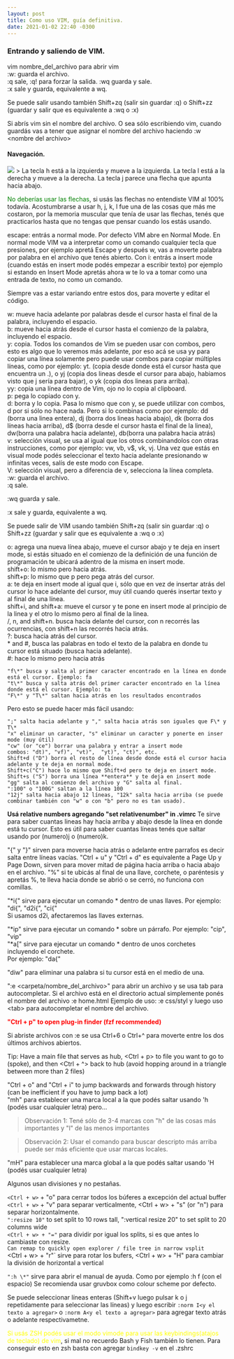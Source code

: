 ```yaml
---
layout: post
title: Como uso VIM, guía definitiva.
date: 2021-01-02 22:40 -0300
---
```


### Entrando y saliendo de VIM.
vim nombre\_del\_archivo para abrir vim   
:w: guarda el archivo.   
:q  sale, :q! para forzar la salida.
:wq guarda y sale.  
:x sale y guarda, equivalente a wq.  

Se puede salir usando también Shift+zq (salir sin guardar :q) o Shift+zz (guardar y salir que es equivalente a :wq o :x) 

Si abrís vim sin el nombre del archivo. O sea sólo escribiendo vim, cuando guardás vas
a tener que asignar el nombre del archivo haciendo :w \<nombre del archivo\>
#### Navegación.
<img src="{{site.baseurl}}/assets/img/vim_keys_hjkl.jpeg"/>
> La tecla h está a la izquierda y mueve a la izquierda.   
  La tecla l está a la derecha y mueve a la derecha.   
  La tecla j parece una flecha que apunta hacia abajo.   

<span style="color:green;">No deberías usar las flechas</span>, si usás las flechas no entendiste VIM al 100% todavía.
Acostumbrarse a usar h, j, k, l fue una de las cosas que más me costaron, por la
memoria muscular que tenía de usar las flechas, tenés que practicarlos hasta que no tengas
que pensar cuando los estás usando.

escape: entrás a normal mode. Por defecto VIM abre en Normal Mode. En normal mode VIM va a interpretar como un comando cualquier tecla que presiones, por ejemplo apretá Escape y después w, vas a moverte palabra por palabra en el archivo que tenés abierto.
Con i: entrás a insert mode (cuando estás en insert mode podés empezar a escribir texto) por ejemplo si estando en Insert Mode apretás ahora w te lo va a tomar como una entrada de texto, no como un comando.

Siempre vas a estar variando entre estos dos, para moverte y editar el código.


w: mueve hacia adelante por palabras desde el cursor hasta el final de la palabra, incluyendo el espacio.  
b: mueve hacia atrás desde el cursor hasta el comienzo de la palabra, incluyendo el espacio.  
y: copia. Todos los comandos de Vim se pueden usar con combos, pero esto es algo que lo veremos más adelante, por eso acá se usa yy para copiar una línea solamente pero puede usar combos para copiar múltiples líneas, como por ejemplo: yt. (copia desde donde está el cursor hasta que encuentra un .), o yj (copia dos lineas desde el cursor para abajo, habiamos visto que j sería para bajar), o yk (copia dos lineas para arriba).   
yy: copia una línea dentro de Vim, ojo no lo copia al clipboard.  
p: pega lo copiado con y.  
d: borra y lo copia. Pasa lo mismo que con y, se puede utilizar con combos, d por si sólo no hace nada. Pero si lo combinas como por ejemplo: dd (borra una linea entera), dj (borra dos lineas hacia abajo), dk (borra dos líneas hacia arriba), d$ (borra desde el cursor hasta el final de la linea), dw(borra una palabra hacia adelante), db(borra una palabra hacia atrás)  
v: selección visual, se usa al igual que los otros combinandolos con otras instrucciones, como por ejemplo: vw, vb, v$, vk, vj. Una vez que estás en visual mode podés seleccionar el texto hacia adelante presionando w infinitas veces, salís de este modo con Escape.  
V: selección visual, pero a diferencia de v, selecciona la línea completa.  
:w: guarda el archivo.  
:q sale.  

:wq guarda y sale.  

:x sale y guarda, equivalente a wq.  

Se puede salir de VIM usando también Shift+zq (salir sin guardar :q) o Shift+zz (guardar y salir que es equivalente a :wq o :x) 
 

o: agrega una nueva línea abajo, mueve el cursor abajo y te deja en insert mode, si estás situado en el comienzo de la definición de una función de programación te ubicará adentro de la misma en insert mode.  
shift+o: lo mismo pero hacia atrás.  
shift+p: lo mismo que p pero pega atrás del cursor.  
a: te deja en insert mode al igual que i, sólo que en vez de insertar atrás del cursor lo hace adelante del cursor, muy útil cuando querés insertar texto y al final de una línea.  
shift+i, and shift+a: mueve el cursor y te pone en insert mode al principio de la linea y el otro lo mismo pero al final de la linea.  
/,  n, and shift+n. busca hacia delante del cursor, con n recorrés las ocurrencias, con shift+n las recorrés hacia atrás.  
?: busca hacia atrás del cursor.  
\* and #, busca las palabras en todo el texto de la palabra en donde tu cursor está situado (busca hacia adelante).  
\#: hace lo mismo pero hacia atrás  

```
"f\*" busca y salta al primer caracter encontrado en la línea en donde está el cursor. Ejemplo: fa 
"t\*" busca y salta atrás del primer caracter encontrado en la línea donde está el cursor. Ejemplo: ta 
"F\*" y "T\*" saltan hacia atrás en los resultados encontrados 
```

Pero esto se puede hacer más fácil usando:   
```
";" salta hacia adelante y "," salta hacia atrás son iguales que F\* y T\*  
"x" eliminar un caracter, "s" eliminar un caracter y ponerte en inser mode (muy útil)  
"cw" (or "ce") borrar una palabra y entrar a insert mode   
combos: "dt)", "vf)", "vt)",  "yt)", "ct)", etc.   
Shift+d ("D") borra el resto de línea desde donde está el cursor hacia adelante y te deja en normal mode.  
Shift+c("C") hace lo mismo que Shift+d pero te deja en insert mode.   
Shift+s ("S") borra una línea **entera** y te deja en insert mode  
"gg" salta al comienzo del archivo y "G" salta al final.  
":100" o "100G" saltan a la línea 100  
"12j" salta hacia abajo 12 líneas, "12k" salta hacia arriba (se puede combinar también con "w" o con "b" pero no es tan usado).  
```
  

**Usá relative numbers agregando "set relativenumber" in .vimrc**
Te sirve para saber cuantas lineas hay hacia arriba y abajo desde la línea en donde está tu cursor.
Esto es útil para saber cuantas líneas tenés que saltar usando por (numero)j o (numero)k.

"{" y "}" sirven para moverse hacia atrás o adelante entre parrafos es decir salta entre líneas vacías.
"Ctrl + u" y "Ctrl + d" es equivalente a Page Up y Page Down, sirven para mover mitad de página hacia arriba o hacia abajo en el archivo.
"%" si te ubicás al final de una llave, corchete, o paréntesis y apretás %, te lleva hacia donde se abrió o se cerró, no funciona con comillas.

"\*i{" sirve para ejecutar un comando * dentro de unas llaves. Por ejemplo: "di{", "d2i{", "ci{"  
Si usamos d2i, afectaremos las llaves externas.

"\*ip" sirve para ejecutar un comando * sobre un párrafo. Por ejemplo: "cip", "vip"  
"\*a[" sirve para ejecutar un comando * dentro de unos corchetes incluyendo el corchete.   
Por ejemplo: "da{"

"diw" para eliminar una palabra si tu cursor está en el medio de una.   

":e \<carpeta/nombre\_del\_archivo\>" para abrir un archivo y se usa tab para autocompletar.
Si el archivo está en el directorio actual simplemente ponés el nombre del archivo :e home.html
Ejemplo de uso: :e css/styl y luego uso \<tab\> para autocompletar el nombre del archivo.

<span style="color: red; font-weight: bold;">"Ctrl + p" to open plug-in finder (fzf recommended)</span>   

Si abriste archivos con :e se usa Ctrl+6 o Ctrl+^ para moverte entre los dos últimos archivos abiertos.

Tip: Have a main file that serves as hub, <Ctrl + p> to file you want to go to (spoke), and then <Ctrl + ^> back to hub (avoid hopping around in a triangle between more than 2 files)     

"Ctrl + o" and "Ctrl + i" to jump backwards and forwards through history (can be inefficient if you have to jump back a lot)      
"mh" para establecer una marca local a la que podés saltar usando 'h (podés usar cualquier letra) pero...      
> Observación 1: Tené sólo de 3-4 marcas con "h" de las cosas más importantes y "l" de las menos importantes  

> Observación 2: Usar el comando para buscar descripto más arriba puede ser más eficiente que usar marcas locales. 

"mH" para establecer una marca global a la que podés saltar usando 'H (podés usar cualquier letra)     


Algunos usan divisiones y no pestañas.

`<Ctrl + w>` + "o" para cerrar todos los búferes a excepción del actual buffer   
`<Ctrl + w>` + "v" para separar verticalmente, <Ctrl + w> + "s" (or "n") para separar horizontalmente.  
`":resize 10"` to set split to 10 rows tall, ":vertical resize 20" to set split to 20 columns wide     
`<Ctrl + w> + "="` para dividir por igual los splits, si es que antes lo cambiaste con resize.  
` Can remap to quickly open explorer / file tree in narrow vsplit       
`<Ctrl + w> + "r"` sirve para rotar los bufers, <Ctrl + w> + "H" para cambiar la división de horizontal a vertical   

`":h \*"` sirve para abrir el manual de ayuda. Como por ejemplo :h f (con el espacio)
Se recomienda usar gruvbox como colour scheme por defecto.

Se puede seleccionar líneas enteras (Shift+v luego pulsar k o j repetidamente para seleccionar las líneas) y luego escribir `:norm I<y el texto a agregar>` o `:norm A<y el texto a agregar>` para agregar texto atrás o adelante respectivametne.

<span style="color: yellow;">Si usás ZSH podés usar el modo vimode para usar las keybindings(atajos de teclado) de vim</span>, si mal no recuerdo Bash y Fish también lo tienen. Para conseguir esto en zsh basta con agregar ```bindkey -v``` en el .zshrc
